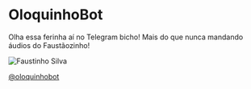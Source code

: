 # OloquinhoBot

Olha essa ferinha aí no Telegram bicho! Mais do que nunca mandando áudios do Faustãozinho!

![Faustinho Silva](https://s3.amazonaws.com/oloquinhobot/images/faustinho.jpg)

[@oloquinhobot](http://t.me/oloquinhobot)
